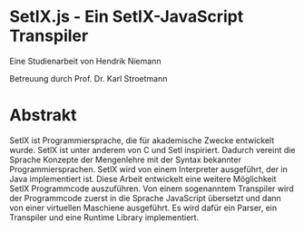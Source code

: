 # SetlX.js - Ein SetlX-JavaScript Transpiler
Eine Studienarbeit von Hendrik Niemann

Betreuung durch Prof. Dr. Karl Stroetmann

# Abstrakt

SetlX ist Programmiersprache, die für akademische Zwecke entwickelt wurde. SetlX ist unter anderem von C und Setl inspiriert. Dadurch vereint die Sprache Konzepte der Mengenlehre mit der Syntax bekannter Programmiersprachen. SetlX wird von einem Interpreter ausgeführt, der in Java implementiert ist. Diese Arbeit entwickelt eine weitere Möglichkeit SetlX Programmcode auszuführen. Von einem sogenanntem Transpiler wird der Programmcode zuerst in die Sprache JavaScript übersetzt und dann von einer virtuellen Maschiene ausgeführt. Es wird dafür ein Parser, ein Transpiler und eine Runtime Library implementiert.
